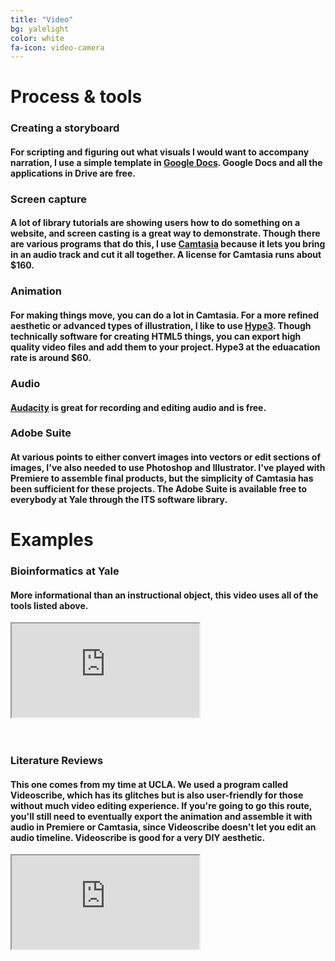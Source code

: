 ```yaml
---
title: "Video"
bg: yalelight
color: white
fa-icon: video-camera
---
```


# Process &amp; tools

### Creating a storyboard
#### For scripting and figuring out what visuals I would want to accompany narration, I use a simple template in [Google Docs](https://docs.google.com/document/d/1nmHfOMS1tLx0wxdH7pJGQiC9abbVBvAQHB3hOhjWnWk/edit?usp=sharing). Google Docs and all the applications in Drive are free.

### Screen capture
#### A lot of library tutorials are showing users how to do something on a website, and screen casting is a great way to demonstrate. Though there are various programs that do this, I use [Camtasia](https://www.techsmith.com/video-editor.html) because it lets you bring in an audio track and cut it all together. A license for Camtasia runs about $160.

### Animation
#### For making things move, you can do a lot in Camtasia. For a more refined aesthetic or advanced types of illustration, I like to use [Hype3](https://tumult.com/hype/). Though technically software for creating HTML5 things, you can export high quality video files and add them to your project. Hype3 at the eduacation rate is around $60. 

### Audio
#### [Audacity](http://www.audacityteam.org/download/) is great for recording and editing audio and is free. 
  
### Adobe Suite
#### At various points to either convert images into vectors or edit sections of images, I've also needed to use Photoshop and Illustrator. I've played with Premiere to assemble final products, but the simplicity of Camtasia has been sufficient for these projects. The Adobe Suite is available free to everybody at Yale through the ITS software library.
  

# Examples

### Bioinformatics at Yale
#### More informational than an instructional object, this video uses all of the tools listed above. <BR>
  
  <div class="icontain"><iframe src="https://player.vimeo.com/video/238943541" allowfullscreen></iframe></div><BR><BR>
  
### Literature Reviews
#### This one comes from my time at UCLA. We used a program called Videoscribe, which has its glitches but is also user-friendly for those without much video editing experience. If you're going to go this route, you'll still need to eventually export the animation and assemble it with audio in Premiere or Camtasia, since Videoscribe doesn't let you edit an audio timeline. Videoscribe is good for a very DIY aesthetic.<BR> 
<div class="icontain"><iframe src="https://www.youtube.com/embed/ZDhHkKO3urg" allowfullscreen></iframe?></div>
  
  
  
